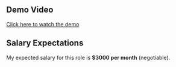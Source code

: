 ## **Demo Video**
[Click here to watch the demo](https://asu.zoom.us/rec/share/iQpB7UjnhYJsjeiSuNSXHv0wxfjr-3ihWZCS0qC0fcUxWSnFF7ZsG9Qn5I1COL4r.u49vC2W38YD72HRo?startTime=1740381288000)


## **Salary Expectations**
My expected salary for this role is **$3000 per month** (negotiable).